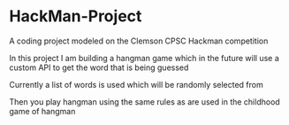 # HackMan-Project
A coding project modeled on the Clemson CPSC Hackman competition

In this project I am building a hangman game which in the future will use a custom API to get the word that is being guessed

Currently a list of words is used which will be randomly selected from

Then you play hangman using the same rules as are used in the childhood game of hangman
